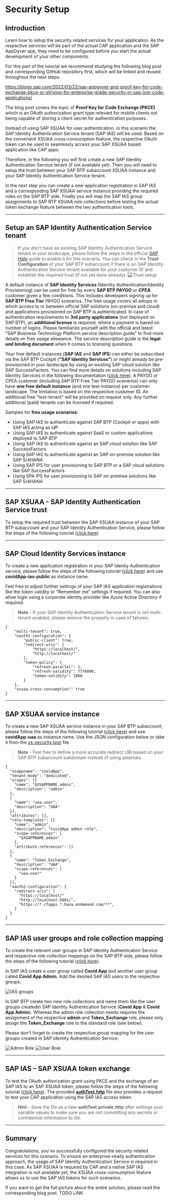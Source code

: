 # Security Setup

## Introduction

Learn how to setup the security related services for your application. As the respective services will be part of the actual CAP application and the SAP AppGyver app, they need to be configured before you start the actual development of your other components. 

For this part of the tutorial we recommend studying the following blog post and corresponding GitHub repository first, which will be linked and reused throughout the next steps. 

https://blogs.sap.com/2022/03/22/sap-appgyver-and-proof-key-for-code-exchange-pkce-or-striving-for-enterprise-grade-security-in-sap-low-code-applications/

The blog post covers the topic of **Proof Key for Code Exchange (PKCE)** which is an OAuth authorization grant type relevant for mobile clients not being capable of storing a client secret for authentication purposes. 

Instead of using SAP XSUAA for user authentication, in this scenario the SAP Identity Authentication Service tenant (SAP IAS)  will be used. Based on the convenient XSUAA cross-consumption feature, the respective OAuth token can be used to seamlessly access your SAP XSUAA based application like CAP apps. 

Therefore, in the following you will first create a new SAP Identity Authentication Service tenant (if not available yet). Then you will need to setup the trust between your SAP BTP subaccount XSUAA instance and your SAP Identity Authentication Service tenant. 

In the next step you can create a new application registration in SAP IAS and a corresponding SAP XSUAA service instance providing the required roles on the SAP BTP side. Finally you will map the SAP IAS group assignments to SAP BTP XSUAA role collections before testing the actual token exchange feature between the two authentication tools. 


---

## Setup an SAP Identity Authentication Service tenant

>If you don't have an existing SAP Identity Authentication Service tenant in your landscape, please follow the steps in the official [SAP Help](https://help.sap.com/docs/IDENTITY_AUTHENTICATION/6d6d63354d1242d185ab4830fc04feb1/93160ebd2dcb40e98aadcbb9a970f2b9.html?locale=en-US#getting-a-tenant) guide to enable it for this scenario. You can check in the **Trust Configuration** of your SAP BTP subaccount if there is an SAP Identity Authentication Service tenant available for your customer ID and establish the required trust (if not yet done already).
>![Trust setup](./images/image04.png)

A default instance of **SAP Identity Services** (Identity Authentication/Identity Provisioning) can be used for free by every **SAP BTP PAYGO** or **CPEA** customer given a few conditions. This includes developers signing up for **SAP BTP Free Tier** PAYGO scenarios. The free usage covers all setups in which access to or between official SAP solutions (on-premise and cloud) and applications provisioned on SAP BTP is authenticated. In case of authentication requirements to **3rd party applications** (not deployed on SAP BTP), an **additional license** is required, where a payment is based on number of logins. Please familiarize yourself with the official and latest "SAP Business Technology Platform service description guide" to find more details on free usage allowance. The service description guide is the **legal and binding document** when it comes to licensing questions. 
 
Your free default instances (**SAP IAS** and **SAP IPS**) can either be subscribed via the SAP BTP Cockpit (**"SAP Identity Services"**) or might already be pre-provisioned in your landscape by using an existing SAP cloud solution like SAP SuccessFactors. You can find more details on solutions including SAP Identity Services in the following documentation ([click here](https://help.sap.com/docs/IDENTITY_AUTHENTICATION/6d6d63354d1242d185ab4830fc04feb1/93160ebd2dcb40e98aadcbb9a970f2b9.html?locale=en-US)). A PAYGO or CPEA customer (including SAP BTP Free Tier PAYGO scenarios) can only have **one free default instance** (and one test-instance) per customer landscape. The limitation is based on the respective customer ID. An additional free "test-tenant" will be provided on request only. Any further additional (paid) tenants can be licensed if required.  
 
Samples for **free usage scenarios**:
- Using SAP IAS to authenticate against SAP BTP (Cockpit or apps) with SAP IAS acting as IdP
- Using SAP IAS to authenticate against SaaS or custom applications deployed to SAP BTP 
- Using SAP IAS to authenticate against an SAP cloud solution like SAP SuccessFactors
- Using SAP IAS to authenticate against an SAP on-premise solution like SAP S/4HANA
- Using SAP IPS for user provisioning to SAP BTP or a SAP cloud solutions like SAP SuccessFactors
- Using SPA IPS for user provisioning to SAP on-premise solutions like SAP S/4HANA

---

## SAP XSUAA - SAP Identity Authentication Service trust

To setup the required trust between the SAP XSUAA instance of your SAP BTP subaccount and your SAP Identity Authentication Service, please follow the steps of the following tutorial ([click here](https://github.com/SAP-samples/appgyver-auth-flows/#sap-xsuaa---sap-identity-authentication-trust)). 

---

## SAP Cloud Identity Services instance

To create a new application registration in your SAP Identiy Authentication service, please follow the steps of the following tutorial ([click here](https://github.com/SAP-samples/appgyver-auth-flows/#sap-cloud-identity-services-instance)) and use  **covidApp-ias-public** as instance name. 

Feel free to adjust further settings of your SAP IAS application registrations like the token validity or "Remember me" settings if required. You can also allow login using a corporate identity provider like Azure Active Directory if required. 

>**Note** - If your SAP Identity Authentication Service tenant is not multi-tenant enabled, please remove the property in case of failures.

```
{
    "multi-tenant": true, 
    "oauth2-configuration": {
        "public-client": true,
        "redirect-uris": [
            "https://localhost/",
            "http://localhost/"
        ],
        "token-policy": {
            "refresh-parallel": 1,
            "refresh-validity": 7776000,
            "token-validity": 1800
        }
    },
    "xsuaa-cross-consumption": true
}
```

---

## SAP XSUAA service instance

To create a new SAP XSUAA service instance in your SAP BTP subaccount, please follow the steps of the following tutorial ([click here](https://github.com/SAP-samples/appgyver-auth-flows/#sap-xsuaa-service-instance)) and use  **covidApp-uaa** as instance name. Use the JSON configuration below or take it from the [xs-security.json](../../covidApp/xs-security.json) file.

>**Note** - Feel free to define a more accurate redirect URI based on your SAP BTP subaccount subdomain instead of using asterisks. 

```
{
  "xsappname": "covidApp",
  "tenant-mode": "dedicated",
  "scopes": [{
    "name": "$XSAPPNAME.admin",
    "description": "admin"
  },
  {
    "name": "uaa.user",
    "description": "UAA"
  }],
  "attributes": [],
  "role-templates": [{
    "name": "admin",
    "description": "CovidApp admin role",
    "scope-references": [
      "$XSAPPNAME.admin"
    ],
    "attribute-references": []
  },
  {
    "name": "Token_Exchange",
    "description": "UAA",
    "scope-references": [
      "uaa.user"
    ]
  }],
  "oauth2-configuration": {
    "redirect-uris": [
      "https://localhost/"
      "http://localhost:5001/",
      "https://*.cfapps.*.hana.ondemand.com/**",
    ]
  }
}
```

---

## SAP IAS user groups and role collection mapping

To create the relevant user groups in SAP Identity Authentication Service and respective role collection mappings on the SAP BTP side, please follow the steps of the following tutorial ([click here](https://github.com/SAP-samples/appgyver-auth-flows/#sap-ias-user-group-and-role-collection-mapping)). 

In SAP IAS create a user group called **Covid App** and another user group called **Covid App Admin**. Add the desired SAP IAS users to the respective groups. 

![IAS groups](./images/image03.png)

In SAP BTP create two new role collections and name them like the user groups createdin SAP Identity Authentication Service (**Covid App** & **Covid App Admin**). Whereas the admin role collection needs requires the assignment of the respective **admin** and **Token_Exchange** role, please only assign the **Token_Exchange** role to the standard role (see below). 

Please don't forget to create the respective group mapping for the user groups created in SAP Identity Authentication Service. 

![Admin Role](./images/image01.png)
![User Role](./images/image02.png)

---

## SAP IAS – SAP XSUAA token exchange

To test the OAuth authorization grant using PKCE and the exchange of an SAP IAS to an SAP XSUAA token, please follow the steps of the following tutorial ([click here](https://github.com/SAP-samples/appgyver-auth-flows/#sap-ias--sap-xsuaa-token-exchange)). The provided [**authTest.http**](../../covidApp/http/authTest.http) file also provides a request to test your CAP application using the SAP IAS access token.

>**Hint** - Save the file as a new **authTest.private.http** after settings your variable values to make sure you are not committing any secrets or confidential information to Git. 

---

## Summary

Congratulations, you've successfully configured the security related services for this scenario. To ensure an enterprise-ready authentication approach, the usage of SAP Identity Authentication Service is required in this case. As SAP XSUAA is required by CAP and a native SAP IAS integration is not available yet, the XSUAA cross-consumption feature allows us to use the SAP IAS tokens for such scenarios. 

If you want to get the full picture about the entire solution, please read the corresponding blog post. TODO LINK 